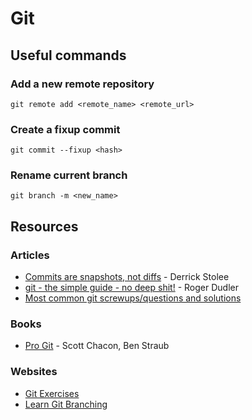 # Git

## Useful commands

### Add a new remote repository

`git remote add <remote_name> <remote_url>`

### Create a fixup commit

`git commit --fixup <hash>`

### Rename current branch

`git branch -m <new_name>`

## Resources

### Articles

* [Commits are snapshots, not diffs](https://github.blog/2020-12-17-commits-are-snapshots-not-diffs/) - Derrick Stolee
* [git - the simple guide - no deep shit!](https://rogerdudler.github.io/git-guide/) - Roger Dudler
* [Most common git screwups/questions and solutions](https://41j.com/blog/2015/02/common-git-screwupsquestions-solutions/)

### Books

* [Pro Git](https://git-scm.com/book/en/v2) - Scott Chacon, Ben Straub

### Websites

* [Git Exercises](https://gitexercises.fracz.com/)
* [Learn Git Branching](https://learngitbranching.js.org/)

